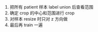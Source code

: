 1. 把所有 patient 样本 label union 后查看范围
2. 确定 crop 的中心和范围进行 crop
3. 对样本 resize 时只对 z 方向做
4. 最后再 train 一遍